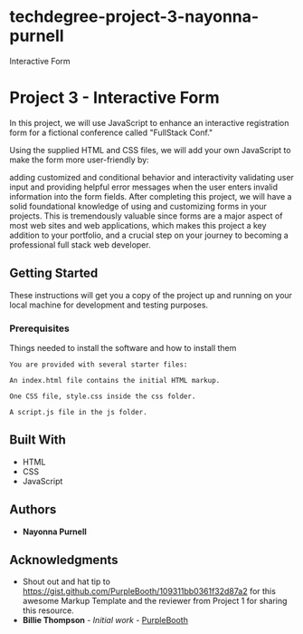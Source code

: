 # techdegree-project-3-nayonna-purnell
Interactive Form

# Project 3 - Interactive Form

In this project, we will use JavaScript to enhance an interactive registration form for a fictional conference called "FullStack Conf."

Using the supplied HTML and CSS files, we will add your own JavaScript to make the form more user-friendly by:

adding customized and conditional behavior and interactivity
validating user input and providing helpful error messages when the user enters invalid information into the form fields.
After completing this project, we will have a solid foundational knowledge of using and customizing forms in your projects. This is tremendously valuable since forms are a major aspect of most web sites and web applications, which makes this project a key addition to your portfolio, and a crucial step on your journey to becoming a professional full stack web developer.

## Getting Started

These instructions will get you a copy of the project up and running on your local machine for development and testing purposes. 

### Prerequisites

Things needed to install the software and how to install them

```
You are provided with several starter files:
```
```
An index.html file contains the initial HTML markup.
```
```
One CSS file, style.css inside the css folder.
```
```
A script.js file in the js folder.
```

## Built With
* HTML
* CSS
* JavaScript


## Authors
* **Nayonna Purnell**


## Acknowledgments
* Shout out and hat tip to https://gist.github.com/PurpleBooth/109311bb0361f32d87a2 for this awesome Markup Template and the reviewer from Project 1 for sharing this resource.
* **Billie Thompson** - *Initial work* - [PurpleBooth](https://github.com/PurpleBooth)

